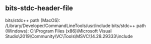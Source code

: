 ## bits-stdc-header-file
bits/stdc++ path (MacOS): /Library/Developer/CommandLineTools/usr/include
bits/stdc++ path (Windows):  C:\Program Files (x86)\Microsoft Visual Studio\2019\Community\VC\Tools\MSVC\14.28.29333\include
